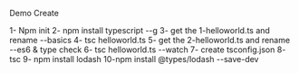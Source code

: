 Demo
Create


1- Npm init
2- npm install typescript --g
3- get the 1-helloworld.ts and rename --basics
4- tsc helloworld.ts
5- get the 2-helloworld.ts and rename --es6 & type check
6- tsc helloworld.ts --watch
7- create tsconfig.json
8- tsc
9- npm install lodash
10-npm install @types/lodash --save-dev